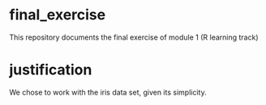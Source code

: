 # final_exercise
This repository documents the final exercise of module 1 (R learning track)

# justification
We chose to work with the iris data set, given its simplicity.

